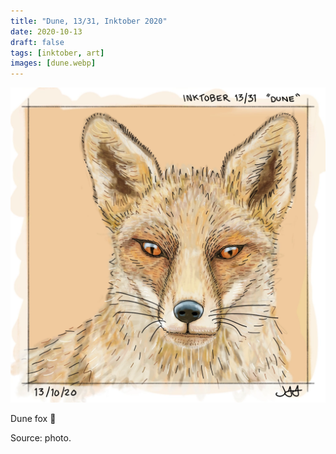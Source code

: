 ```yaml
---
title: "Dune, 13/31, Inktober 2020"
date: 2020-10-13
draft: false
tags: [inktober, art]
images: [dune.webp]
---
```


![WEBP](dune.webp "Dune")

Dune fox 🦊

Source: photo.
